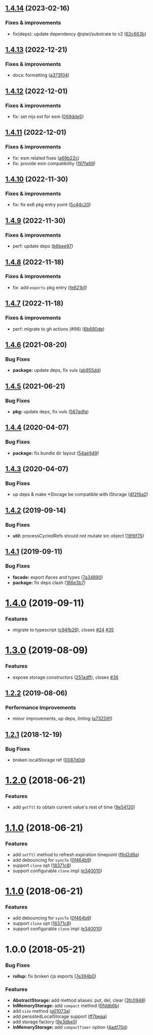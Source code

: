 ## [1.4.14](https://github.com/qiwi/primitive-storage/compare/v1.4.13...v1.4.14) (2023-02-16)

### Fixes & improvements
* fix(deps): update dependency @qiwi/substrate to v2 ([62c663b](https://github.com/qiwi/primitive-storage/commit/62c663b022ee2392635ae7fb77bc2a07b1f61514))

## [1.4.13](https://github.com/qiwi/primitive-storage/compare/v1.4.12...v1.4.13) (2022-12-21)

### Fixes & improvements
* docs: formatting ([a373f04](https://github.com/qiwi/primitive-storage/commit/a373f04e256654c9aaf147f0a7278bbe4dd32755))

## [1.4.12](https://github.com/qiwi/primitive-storage/compare/v1.4.11...v1.4.12) (2022-12-01)

### Fixes & improvements
* fix: set mjs ext for esm ([069dde5](https://github.com/qiwi/primitive-storage/commit/069dde5347b1d1f744210faeb5e6a12a328623ae))

## [1.4.11](https://github.com/qiwi/primitive-storage/compare/v1.4.10...v1.4.11) (2022-12-01)

### Fixes & improvements
* fix: esm related fixes ([a69b22c](https://github.com/qiwi/primitive-storage/commit/a69b22cb630891f649e8fdaa94046a41cfa34a0b))
* fix: provide esm compatibility ([197fa69](https://github.com/qiwi/primitive-storage/commit/197fa699fb09b716041e6a45ecc084385561da38))

## [1.4.10](https://github.com/qiwi/primitive-storage/compare/v1.4.9...v1.4.10) (2022-11-30)

### Fixes & improvements
* fix: fix es6 pkg entry point ([5c44c20](https://github.com/qiwi/primitive-storage/commit/5c44c205637a690278e1b5a18739fc8fd72fc455))

## [1.4.9](https://github.com/qiwi/primitive-storage/compare/v1.4.8...v1.4.9) (2022-11-30)

### Fixes & improvements
* perf: update deps ([b6bee97](https://github.com/qiwi/primitive-storage/commit/b6bee97c818e4da588af6890d6f6181fe65fabb1))

## [1.4.8](https://github.com/qiwi/primitive-storage/compare/v1.4.7...v1.4.8) (2022-11-18)

### Fixes & improvements
* fix: add `exports` pkg entry ([fe821b1](https://github.com/qiwi/primitive-storage/commit/fe821b129bc15a1634bca588aa009264bc7199f1))

## [1.4.7](https://github.com/qiwi/primitive-storage/compare/v1.4.6...v1.4.7) (2022-11-18)

### Fixes & improvements
* perf: migrate to gh actions (#98) ([6b680de](https://github.com/qiwi/primitive-storage/commit/6b680dedfebb54c95ee8b3943f80352b865fe9f9))

## [1.4.6](https://github.com/qiwi/primitive-storage/compare/v1.4.5...v1.4.6) (2021-08-20)


### Bug Fixes

* **package:** update deps, fix vuls ([ab955dd](https://github.com/qiwi/primitive-storage/commit/ab955dd879f2068fda2c9036918ea468d86b55b2))

## [1.4.5](https://github.com/qiwi/primitive-storage/compare/v1.4.4...v1.4.5) (2021-06-21)


### Bug Fixes

* **pkg:** update deps, fix vuls ([567adfa](https://github.com/qiwi/primitive-storage/commit/567adfa64b7d010bf078250df28096e205bb765d))

## [1.4.4](https://github.com/qiwi/primitive-storage/compare/v1.4.3...v1.4.4) (2020-04-07)


### Bug Fixes

* **package:** fix bundle dir layout ([54ae949](https://github.com/qiwi/primitive-storage/commit/54ae949e51b2fb02a648fbfc57a3cd9025b891e6))

## [1.4.3](https://github.com/qiwi/primitive-storage/compare/v1.4.2...v1.4.3) (2020-04-07)


### Bug Fixes

* up deps & make *Storage be compatible with IStorage ([4f2f6a2](https://github.com/qiwi/primitive-storage/commit/4f2f6a21eb7b9a70c72155de48b8f40cb4d2505d))

## [1.4.2](https://github.com/qiwi/primitive-storage/compare/v1.4.1...v1.4.2) (2019-09-14)


### Bug Fixes

* **util:** processCycledRefs should not mutate src object ([19f8f75](https://github.com/qiwi/primitive-storage/commit/19f8f75))

## [1.4.1](https://github.com/qiwi/primitive-storage/compare/v1.4.0...v1.4.1) (2019-09-11)


### Bug Fixes

* **facade:** export ifaces and types ([7a34890](https://github.com/qiwi/primitive-storage/commit/7a34890))
* **package:** fix deps clash ([186e3b7](https://github.com/qiwi/primitive-storage/commit/186e3b7))

# [1.4.0](https://github.com/qiwi/primitive-storage/compare/v1.3.0...v1.4.0) (2019-09-11)


### Features

* migrate to typescript ([c94fb26](https://github.com/qiwi/primitive-storage/commit/c94fb26)), closes [#24](https://github.com/qiwi/primitive-storage/issues/24) [#35](https://github.com/qiwi/primitive-storage/issues/35)

# [1.3.0](https://github.com/qiwi/primitive-storage/compare/v1.2.2...v1.3.0) (2019-08-09)


### Features

* expose storage constructors ([251adff](https://github.com/qiwi/primitive-storage/commit/251adff)), closes [#36](https://github.com/qiwi/primitive-storage/issues/36)

## [1.2.2](https://github.com/qiwi/primitive-storage/compare/v1.2.1...v1.2.2) (2019-08-06)


### Performance Improvements

* minor improvements, up deps, linting ([a732591](https://github.com/qiwi/primitive-storage/commit/a732591))

## [1.2.1](https://github.com/qiwi/primitive-storage/compare/v1.2.0...v1.2.1) (2018-12-19)


### Bug Fixes

* broken localStorage ref ([0087d0d](https://github.com/qiwi/primitive-storage/commit/0087d0d))

# [1.2.0](https://github.com/qiwi/primitive-storage/compare/v1.1.0...v1.2.0) (2018-06-21)


### Features

* add `getTtl` to obtain current value's rest of time ([9e54120](https://github.com/qiwi/primitive-storage/commit/9e54120))

# [1.1.0](https://github.com/qiwi/primitive-storage/compare/v1.0.0...v1.1.0) (2018-06-21)


### Features

* add `setTtl` method to refresh expiration timepoint ([f6d2d9a](https://github.com/qiwi/primitive-storage/commit/f6d2d9a))
* add debouncing for `syncTo` ([0f464b9](https://github.com/qiwi/primitive-storage/commit/0f464b9))
* support `clone` opt ([18371c8](https://github.com/qiwi/primitive-storage/commit/18371c8))
* support configurable `clone` impl ([e340010](https://github.com/qiwi/primitive-storage/commit/e340010))

# [1.1.0](https://github.com/qiwi/primitive-storage/compare/v1.0.0...v1.1.0) (2018-06-21)


### Features

* add debouncing for `syncTo` ([0f464b9](https://github.com/qiwi/primitive-storage/commit/0f464b9))
* support `clone` opt ([18371c8](https://github.com/qiwi/primitive-storage/commit/18371c8))
* support configurable `clone` impl ([e340010](https://github.com/qiwi/primitive-storage/commit/e340010))

<a name="1.0.0"></a>
# 1.0.0 (2018-05-21)


### Bug Fixes

* **rollup:** fix broken cjs exports ([7e394b0](https://github.com/antongolub/primitive-storage/commit/7e394b0))


### Features

* **AbstractStorage:** add method aliases: put, del, clear ([3fc0948](https://github.com/antongolub/primitive-storage/commit/3fc0948))
* **InMemoryStorage:** add `compact` method ([0fddb6b](https://github.com/antongolub/primitive-storage/commit/0fddb6b))
* add `size` method ([a01073a](https://github.com/antongolub/primitive-storage/commit/a01073a))
* add persistedLocalStorage support ([ff7beaa](https://github.com/antongolub/primitive-storage/commit/ff7beaa))
* add storage factory ([9e3dbe5](https://github.com/antongolub/primitive-storage/commit/9e3dbe5))
* **InMemoryStorage:** add `compactTimer` option ([4adf70d](https://github.com/antongolub/primitive-storage/commit/4adf70d))
